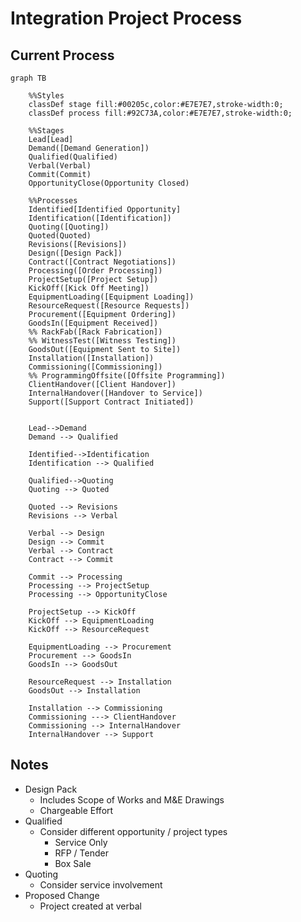 # Integration Project Process

## Current Process

```mermaid
graph TB

    %%Styles
    classDef stage fill:#00205c,color:#E7E7E7,stroke-width:0;
    classDef process fill:#92C73A,color:#E7E7E7,stroke-width:0;

    %%Stages
    Lead[Lead]
    Demand([Demand Generation])
    Qualified(Qualified)
    Verbal(Verbal)
    Commit(Commit)
    OpportunityClose(Opportunity Closed)

    %%Processes
    Identified[Identified Opportunity]
    Identification([Identification])
    Quoting([Quoting])
    Quoted(Quoted)
    Revisions([Revisions])
    Design([Design Pack])
    Contract([Contract Negotiations])
    Processing([Order Processing])
    ProjectSetup([Project Setup])
    KickOff([Kick Off Meeting])
    EquipmentLoading([Equipment Loading])
    ResourceRequest([Resource Requests])
    Procurement([Equipment Ordering])
    GoodsIn([Equipment Received])
    %% RackFab([Rack Fabrication])
    %% WitnessTest([Witness Testing])
    GoodsOut([Equipment Sent to Site])
    Installation([Installation])
    Commissioning([Commissioning])
    %% ProgrammingOffsite([Offsite Programming])
    ClientHandover([Client Handover])
    InternalHandover([Handover to Service])
    Support([Support Contract Initiated])


    Lead-->Demand
    Demand --> Qualified

    Identified-->Identification
    Identification --> Qualified

    Qualified-->Quoting
    Quoting --> Quoted

    Quoted --> Revisions
    Revisions --> Verbal

    Verbal --> Design
    Design --> Commit
    Verbal --> Contract
    Contract --> Commit

    Commit --> Processing
    Processing --> ProjectSetup
    Processing --> OpportunityClose

    ProjectSetup --> KickOff
    KickOff --> EquipmentLoading
    KickOff --> ResourceRequest

    EquipmentLoading --> Procurement
    Procurement --> GoodsIn
    GoodsIn --> GoodsOut

    ResourceRequest --> Installation
    GoodsOut --> Installation

    Installation --> Commissioning
    Commissioning ---> ClientHandover
    Commissioning --> InternalHandover
    InternalHandover --> Support
```

## Notes

- Design Pack
  - Includes Scope of Works and M&E Drawings
  - Chargeable Effort
- Qualified
  - Consider different opportunity / project types
    - Service Only
    - RFP / Tender
    - Box Sale
- Quoting
  - Consider service involvement
- Proposed Change
  - Project created at verbal
